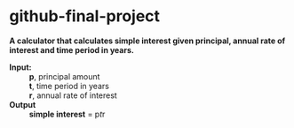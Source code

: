 # github-final-project

**A calculator that calculates simple interest given principal, annual rate of interest and time period in years.**  

**Input:**  
$\qquad$ **p**, principal amount  
$\qquad$ **t**, time period in years  
$\qquad$ **r**, annual rate of interest  
**Output**  
$\qquad$ **simple interest** = p*t*r  
